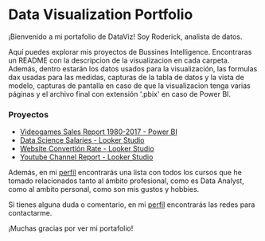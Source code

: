# Data Visualization Portfolio
¡Bienvenido a mi portafolio de DataViz! Soy Roderick, analista de datos.

Aquí puedes explorar mis proyectos de Bussines Intelligence. Encontraras un README con la descripcion de la visualizacion en cada carpeta. Además, dentro estarán los datos usados para la visualización, las formulas dax usadas para las medidas, capturas de la tabla de datos y la vista de modelo, capturas de pantalla en caso de que la visualizacion tenga varias páginas y el archivo final con extensión '.pbix' en caso de Power BI.
  
### Proyectos

- [Videogames Sales Report 1980-2017 - Power BI](https://github.com/RoderickGamer/DataVizPortfolio/tree/53b4fd1352c9433811870214f52a29965d61d802/Power%20BI/Reporte%20de%20Ventas%20de%20Videojuegos%201990-2017)
- [Data Science Salaries - Looker Studio](https://github.com/RoderickGamer/DataVizPortfolio/blob/9d52d3df9b4f1d37caa61a70c2a3fe0c2af56e76/Looker%20Studio/Data%20Science%20Salaries.md)
- [Website Convertión Rate - Looker Studio](https://github.com/RoderickGamer/DataVizPortfolio/blob/9d52d3df9b4f1d37caa61a70c2a3fe0c2af56e76/Looker%20Studio/Convertion%20Rate%20Looker%20Studio.md)
- [Youtube Channel Report - Looker Studio](https://github.com/RoderickGamer/DataVizPortfolio/blob/9d52d3df9b4f1d37caa61a70c2a3fe0c2af56e76/Looker%20Studio/Channel%20Report%20YT%20Analytics%20Looker%20Studio.md)

Además, en mi [perfíl](https://github.com/RoderickGamer) encontrarás una lista con todos los cursos que he tomado relacionados tanto al ámbito profesional, como es Data Analyst, como al ambito personal, como son mis gustos y hobbies.

Si tienes alguna duda o comentario, en mi [perfíl](https://github.com/RoderickGamer) encontrarás las redes para contactarme.

¡Muchas gracias por ver mi portafolio!

